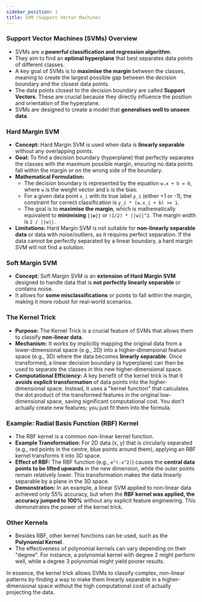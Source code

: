 ```yaml
---
sidebar_position: 1
title: SVM (Support Vector Machine)
---
```


### Support Vector Machines (SVMs) Overview

- SVMs are a **powerful classification and regression algorithm**.
- They aim to find an **optimal hyperplane** that best separates data points of different classes.
- A key goal of SVMs is to **maximise the margin** between the classes, meaning to create the largest possible gap between the decision boundary and the closest data points.
- The data points closest to the decision boundary are called **Support Vectors**. These are crucial because they directly influence the position and orientation of the hyperplane.
- SVMs are designed to create a model that **generalises well to unseen data**.

### Hard Margin SVM

- **Concept:** Hard Margin SVM is used when data is **linearly separable** without any overlapping points.
- **Goal:** To find a decision boundary (hyperplane) that perfectly separates the classes with the maximum possible margin, ensuring no data points fall within the margin or on the wrong side of the boundary.
- **Mathematical Formulation:**
    - The decision boundary is represented by the equation `w.x + b = 0`, where `w` is the weight vector and `b` is the bias.
    - For a given data point `x_i` with its true label `y_i` (either +1 or -1), the constraint for correct classification is `y_i * (w.x_i + b) >= 1`.
    - The goal is to **maximise the margin**, which is mathematically equivalent to **minimising `||w||`** or `(1/2) * ||w||^2`. The margin width is `2 / ||w||`.
- **Limitations:** Hard Margin SVM is not suitable for **non-linearly separable data** or data with noise/outliers, as it requires perfect separation. If the data cannot be perfectly separated by a linear boundary, a hard margin SVM will not find a solution.

### Soft Margin SVM

- **Concept:** Soft Margin SVM is an **extension of Hard Margin SVM** designed to handle data that is **not perfectly linearly separable** or contains noise.
- It allows for **some misclassifications** or points to fall within the margin, making it more robust for real-world scenarios.

### The Kernel Trick

- **Purpose:** The Kernel Trick is a crucial feature of SVMs that allows them to classify **non-linear data**.
- **Mechanism:** It works by implicitly mapping the original data from a lower-dimensional space (e.g., 2D) into a higher-dimensional feature space (e.g., 3D) where the data becomes **linearly separable**. Once transformed, a linear decision boundary (a hyperplane) can then be used to separate the classes in this new higher-dimensional space.
- **Computational Efficiency:** A key benefit of the kernel trick is that it **avoids explicit transformation** of data points into the higher-dimensional space. Instead, it uses a "kernel function" that calculates the dot product of the transformed features in the original low-dimensional space, saving significant computational cost. You don't actually create new features; you just fit them into the formula.

### Example: Radial Basis Function (RBF) Kernel

- The RBF kernel is a common non-linear kernel function.
- **Example Transformation:** For 2D data (x, y) that is circularly separated (e.g., red points in the centre, blue points around them), applying an RBF kernel transforms it into 3D space.
- **Effect of RBF:** The RBF function (e.g., `e^(-x^2)`) causes the **central data points to be lifted upwards** in the new dimension, while the outer points remain relatively lower. This transformation makes the data linearly separable by a plane in the 3D space.
- **Demonstration:** In an example, a linear SVM applied to non-linear data achieved only 55% accuracy, but when the **RBF kernel was applied, the accuracy jumped to 100%** without any explicit feature engineering. This demonstrates the power of the kernel trick.

### Other Kernels

- Besides RBF, other kernel functions can be used, such as the **Polynomial Kernel**.
- The effectiveness of polynomial kernels can vary depending on their "degree". For instance, a polynomial kernel with degree 2 might perform well, while a degree 3 polynomial might yield poorer results.

In essence, the kernel trick allows SVMs to classify complex, non-linear patterns by finding a way to make them linearly separable in a higher-dimensional space without the high computational cost of actually projecting the data.